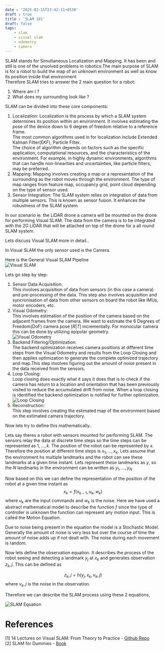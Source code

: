 ```yaml
---
date : '2025-02-15T23:42:11+0530'
draft : true
title : 'SLAM 101'
draft: false
tags: 
    - slam
    - visual slam
    - odometry
    - camera
---
```


SLAM stands for Simultaneous Localization and Mapping. It has been and still is one of the unsolved problems in robotics.The main purpose of SLAM is for a robot to build the map of an unknown environment as well as know its position inside that environment\
Therefore SLAM tries to answer the 2 main question for a robot:
1. Where am I ?
2. What does my surrounding look like ?

SLAM can be divided into these core components:
1. Localization: Localization is the process by which a SLAM system determines its position within an environment. It involves estimating the pose of the device down to 6 degree of freedom relative to a reference frame.\
The most common algorithms used in for localization include Extended Kalman Filter(EKF), Particle Filter.\
The choice of algorithm depends on factors such as the specific application, computational resources, and the characteristics of the environment. For example, in highly dynamic environments, algorithms that can handle non-linearities and uncertainties, like particle filters, may be preferred.
2. Mapping: Mapping involves creating a map or a representation of the surrounding as the robot moves through the environment. The type of map ranges from feature map, occupancy grid, point cloud depending on the type of sensor used.
3. Sensor Integration: The SLAM system relies on integration of data from multiple sensors. This is known as sensor fusion. It enhances the robustness of the SLAM system.

In our scenario ie. the LiDAR drone a camera will be mounted on the drone for performing Visual SLAM. The data from the camera is to be integrated with the 2D LiDAR that will be attached on top of the drone for a all round SLAM system.

Lets discuss Visual SLAM more in detail..

In Visual SLAM the only sensor used is the Camera.

Here is the General Visual SLAM Pipeline\
![Visual SLAM](../../pics/SLAM1/framework.png)

Lets go step by step:
1. Sensor Data Acquisition:\
This involves acquisition of data from sensors (in this case a camera) and pre-processing of the data. This step also involves acquisition and syncronisation of data from other sensors on board the robot like IMUs, motor encoders, etc.
2. Visual Odometry:\
This involves estimation of the position of the camera based on the adjacent frames from the camera. We want to estimate the 6 Degrees of Freedom(DoF) camera pose $[R|T]$ incrementally.
For monocular camera this can be done by utilizing epipolar geometry.\
![Visual Odometry](../../pics/SLAM1/visual_odo.png)
3. Backend Filtering/Optimization:\
The backend optimization receives camera positions at different time steps from the Visual Odometry and results from the Loop Closing and then applies optimization to generate the complete optimized trajectory and map.This step involves figuring out the amount of noise present in the data received from the sensors.
4. Loop Closing:\
Loop closing does exactly what it says it does that is to check if the camera has return to a location and orientation that has been previously visited to reduce the accumulated drift from noise. When a loop closing is identified the backend optimization is notified for further optimization.\
![Loop Closing](../../pics/SLAM1/loop_closing.png)
5. Reconstruction:\
This step involves creating the estimated map of the environment based on the estimated camera trajectory.

Now lets try to define this mathematically..

Lets say theres a robot with sensors mounted for performing SLAM. The sensors relay the data at discrete time steps so the time steps can be represented as $1,...,k$. The position of the robot can be represented by $x$. Therefore the position at different time steps is $x_1,...,x_k$. Lets assume that the environment hs multiple landmarks and the robot can see these landmarks at a given time instant. Lets represent these landmarks as $y$, so the $N$ landmarks in the environment can be written as $y_1,...,y_N$

Now based on this we can define the representation of the position of the robot at a given time instant as 
$$x_k = f(x_{k-1}, u_k, w_k)$$
where $u_k$ are the input commands and $w_k$ is the noise. Here we have used a abstract mathematical model to describe the function $f$ since the type of controller is unknown the function can represent any motion input. This is called the Motion Equation.

Due to noise being present in the equation the model is a Stochastic Model. Generally the amount of noise is very less but over the course of time the amount of noise adds up if not dealt with. The noise during each movement is random.

Now lets define the observation equation. It describes the process of the robot seeing and detecting a landmark $y_j$ at $x_k$ and generates observation $z_k,j$. This can be defined as

$$z_k,j = h(y_j, x_k, v_k,j)$$
where $v_k,j$ is the noise in the observation.

Therefore we can describe the SLAM process using these 2 equations,

![SLAM Equation](../../pics/SLAM1/equation.png)

# References
[1] 14 Lectures on Visual SLAM: From Theory to Practice - [Github Repo](https://github.com/gaoxiang12/slambook-en/tree/master)\
[2] SLAM for Dummies - [Book](https://dspace.mit.edu/bitstream/handle/1721.1/119149/16-412j-spring-2005/contents/projects/1aslam_blas_repo.pdf)